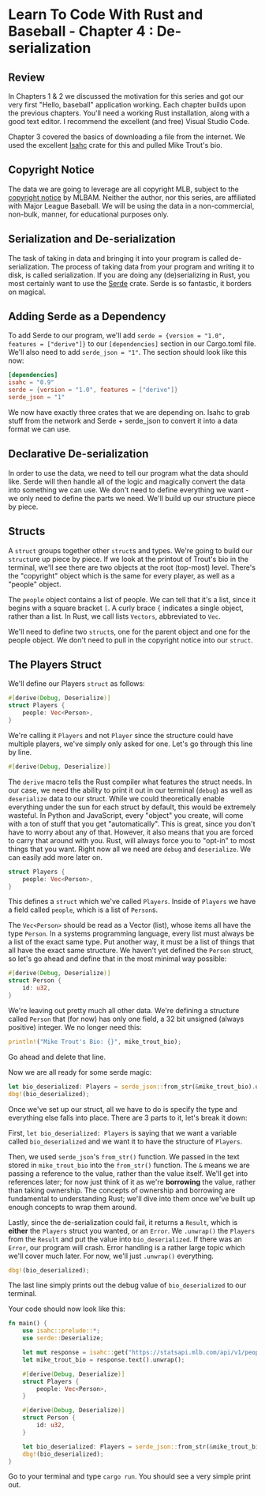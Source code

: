 # Learn To Code With Rust and Baseball - Chapter 4 : De-serialization

## Review

In Chapters 1 & 2 we discussed the motivation for this series and got our very first "Hello, baseball" application working. Each chapter builds upon the previous chapters. You'll need a working Rust installation, along with a good text editor. I recommend the excellent (and free) Visual Studio Code.

Chapter 3 covered the basics of downloading a file from the internet. We used the excellent [Isahc](https://crates.io/crates/isahc) crate for this and pulled Mike Trout's bio.

## Copyright Notice

The data we are going to leverage are all copyright MLB, subject to the [copyright notice](http://gdx.mlb.com/components/copyright.txt) by MLBAM. Neither the author, nor this series, are affiliated with Major League Baseball. We will be using the data in a non-commercial, non-bulk, manner, for educational purposes only.

## Serialization and De-serialization

The task of taking in data and bringing it into your program is called de-serialization. The process of taking data from your program and writing it to disk, is called serialization. If you are doing any (de)serializing in Rust, you most certainly want to use the [Serde](https://crates.io/crates/serde) crate. Serde is so fantastic, it borders on magical.

## Adding Serde as a Dependency

To add Serde to our program, we'll add ```serde = {version = "1.0", features = ["derive"]}``` to our ```[dependencies]``` section in our Cargo.toml file. We'll also need to add ```serde_json = "1"```. The section should look like this now:

```toml
[dependencies]
isahc = "0.9"
serde = {version = "1.0", features = ["derive"]}
serde_json = "1"
```

We now have exactly three crates that we are depending on. Isahc to grab stuff from the network and Serde + serde_json to convert it into a data format we can use.

## Declarative De-serialization

In order to use the data, we need to tell our program what the data should like. Serde will then handle all of the logic and magically convert the data into something we can use. We don't need to define everything we want - we only need to define the parts we need. We'll build up our structure piece by piece.

## Structs

A ```struct``` groups together other ```struct```s and types. We're going to build our ```struct```ure up piece by piece. If we look at the printout of Trout's bio in the terminal, we'll see there are two objects at the root (top-most) level. There's the "copyright" object which is the same for every player, as well as a "people" object.

The ```people``` object contains a list of people. We can tell that it's a list, since it begins with a square bracket ```[```. A curly brace ```{``` indicates a single object, rather than a list. In Rust, we call lists ```Vectors```, abbreviated to ```Vec```.

We'll need to define two ```struct```s, one for the parent object and one for the people object. We don't need to pull in the copyright notice into our ```struct```.

## The Players Struct

We'll define our Players ```struct``` as follows:

```rust
#[derive(Debug, Deserialize)]
struct Players {
    people: Vec<Person>,
}
```

We're calling it ```Players``` and not ```Player``` since the structure could have multiple players, we've simply only asked for one. Let's go through this line by line.

```rust
#[derive(Debug, Deserialize)]
```

The ```derive``` macro tells the Rust compiler what features the struct needs. In our case, we need the ability to print it out in our terminal (```debug```) as well as ```deserialize``` data to our struct. While we could theoretically enable everything under the sun for each struct by default, this would be extremely wasteful. In Python and JavaScript, every "object" you create, will come with a ton of stuff that you get "automatically". This is great, since you don't have to worry about any of that. However, it also means that you are forced to carry that around with you. Rust, will always force you to "opt-in" to most things that you want. Right now all we need are ```debug``` and ```deserialize```. We can easily add more later on.

```rust
struct Players {
    people: Vec<Person>,
}
```

This defines a ```struct``` which we've called ```Players```. Inside of ```Players``` we have a field called ```people```, which is a list of ```Person```s.

The ```Vec<Person>``` should be read as a Vector (list), whose items all have the type ```Person```. In a systems programming language, every list must always be a list of the exact same type. Put another way, it must be a list of things that all have the exact same structure. We haven't yet defined the ```Person``` struct, so let's go ahead and define that in the most minimal way possible:

```rust
#[derive(Debug, Deserialize)]
struct Person {
    id: u32,
}
```

We're leaving out pretty much all other data. We're defining a structure called ```Person``` that (for now) has only one field, a 32 bit unsigned (always positive) integer. We no longer need this:

```rust
println!("Mike Trout's Bio: {}", mike_trout_bio);
```

Go ahead and delete that line.

Now we are all ready for some serde magic:

```rust
let bio_deserialized: Players = serde_json::from_str(&mike_trout_bio).unwrap();
dbg!(bio_deserialized);
```

Once we've set up our struct, all we have to do is specify the type and everything else falls into place. There are 3 parts to it, let's break it down:

First, ```let bio_deserialized: Players``` is saying that we want a variable called ```bio_deserialized``` and we want it to have the structure of ```Players```.

Then, we used ```serde_json```'s ```from_str()``` function. We passed in the text stored in ```mike_trout_bio``` into the ```from_str()``` function. The ```&``` means we are passing a reference to the value, rather than the value itself. We'll get into references later; for now just think of it as we're **borrowing** the value, rather than taking ownership. The concepts of ownership and borrowing are fundamental to understanding Rust; we'll dive into them once we've built up enough concepts to wrap them around.

Lastly, since the de-serialization could fail, it returns a ```Result```, which is **either** the ```Players``` struct you wanted, or an ```Error```. We ```.unwrap()``` the ```Players``` from the ```Result``` and put the value into ```bio_deserialized```. If there was an ```Error```, our program will crash. Error handling is a rather large topic which we'll cover much later. For now, we'll just ```.unwrap()``` everything.

```rust
dbg!(bio_deserialized);
```

The last line simply prints out the debug value of ```bio_deserialized``` to our terminal.

Your code should now look like this:

```rust
fn main() {
    use isahc::prelude::*;
    use serde::Deserialize;

    let mut response = isahc::get("https://statsapi.mlb.com/api/v1/people/545361").unwrap();
    let mike_trout_bio = response.text().unwrap();

    #[derive(Debug, Deserialize)]
    struct Players {
        people: Vec<Person>,
    }

    #[derive(Debug, Deserialize)]
    struct Person {
        id: u32,
    }

    let bio_deserialized: Players = serde_json::from_str(&mike_trout_bio).unwrap();
    dbg!(bio_deserialized);
}
```

Go to your terminal and type ```cargo run```. You should see a very simple print out.
